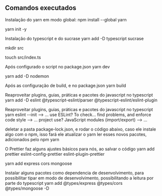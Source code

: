 ## Comandos executados

Instalação do yarn em modo global:
npm install --global yarn

yarn init -y

Instalação do typescript e do sucrase
yarn add -D typescript sucrase

mkdir src

touch src/index.ts

Após configurado o script no package.json
yarn dev

yarn add -D nodemon

Após as configuração de build, e no package.json
yarn build

Reaproveitar plugins, guias, práticas e pacotes do javascript no typescript
yarn add -D eslint @typescript-eslint/parser @typescript-eslint/eslint-plugin

Reaproveitar plugins, guias, práticas e pacotes do javascript no typescript
yarn eslint --init
--> ... use ESLint? To check... find problems, and enforce code style
--> ... project use? JavaScript modules (import/export)
--> ...

deletar a pasta package-lock.json, e rodar o código abaixo, caso ele instale algo com o npm, isso fará ele atualizar o yarn ler esses novos pacotes, adicionados pelo npm
yarn

O Prettier faz alguns ajustes básicos para nós, ao salvar o código
yarn add prettier eslint-config-prettier eslint-plugin-prettier

yarn add express cors mongoose

Instalar alguns pacotes como dependencia de desenvolvimento, para possibilitar tipar em modo de desenvolvimento, possibilitando a leitura por parte do typescript
yarn add @types/express @types/cors @types/mongoose -D
